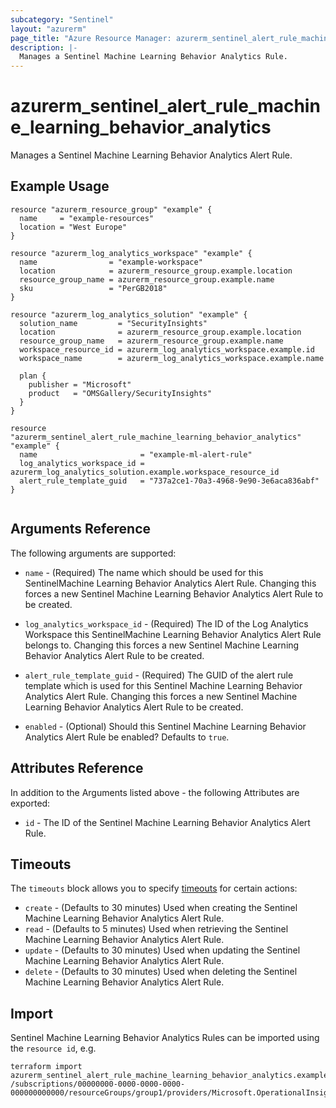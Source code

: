 ```yaml
---
subcategory: "Sentinel"
layout: "azurerm"
page_title: "Azure Resource Manager: azurerm_sentinel_alert_rule_machine_learning_behavior_analytics"
description: |-
  Manages a Sentinel Machine Learning Behavior Analytics Rule.
---
```


# azurerm_sentinel_alert_rule_machine_learning_behavior_analytics

Manages a Sentinel Machine Learning Behavior Analytics Alert Rule.

## Example Usage

```hcl
resource "azurerm_resource_group" "example" {
  name     = "example-resources"
  location = "West Europe"
}

resource "azurerm_log_analytics_workspace" "example" {
  name                = "example-workspace"
  location            = azurerm_resource_group.example.location
  resource_group_name = azurerm_resource_group.example.name
  sku                 = "PerGB2018"
}

resource "azurerm_log_analytics_solution" "example" {
  solution_name         = "SecurityInsights"
  location              = azurerm_resource_group.example.location
  resource_group_name   = azurerm_resource_group.example.name
  workspace_resource_id = azurerm_log_analytics_workspace.example.id
  workspace_name        = azurerm_log_analytics_workspace.example.name

  plan {
    publisher = "Microsoft"
    product   = "OMSGallery/SecurityInsights"
  }
}

resource "azurerm_sentinel_alert_rule_machine_learning_behavior_analytics" "example" {
  name                       = "example-ml-alert-rule"
  log_analytics_workspace_id = azurerm_log_analytics_solution.example.workspace_resource_id
  alert_rule_template_guid   = "737a2ce1-70a3-4968-9e90-3e6aca836abf"
}


```

## Arguments Reference

The following arguments are supported:

* `name` - (Required) The name which should be used for this SentinelMachine Learning Behavior Analytics Alert Rule. Changing this forces a new Sentinel Machine Learning Behavior Analytics Alert Rule to be created.

* `log_analytics_workspace_id` - (Required) The ID of the Log Analytics Workspace this SentinelMachine Learning Behavior Analytics Alert Rule belongs to. Changing this forces a new Sentinel Machine Learning Behavior Analytics Alert Rule to be created.

* `alert_rule_template_guid` - (Required) The GUID of the alert rule template which is used for this Sentinel Machine Learning Behavior Analytics Alert Rule. Changing this forces a new Sentinel Machine Learning Behavior Analytics Alert Rule to be created.

* `enabled` - (Optional) Should this Sentinel Machine Learning Behavior Analytics Alert Rule be enabled? Defaults to `true`.

## Attributes Reference

In addition to the Arguments listed above - the following Attributes are exported: 

* `id` - The ID of the Sentinel Machine Learning Behavior Analytics Alert Rule.

## Timeouts

The `timeouts` block allows you to specify [timeouts](https://www.terraform.io/docs/configuration/resources.html#timeouts) for certain actions:

* `create` - (Defaults to 30 minutes) Used when creating the Sentinel Machine Learning Behavior Analytics Alert Rule.
* `read` - (Defaults to 5 minutes) Used when retrieving the Sentinel Machine Learning Behavior Analytics Alert Rule.
* `update` - (Defaults to 30 minutes) Used when updating the Sentinel Machine Learning Behavior Analytics Alert Rule.
* `delete` - (Defaults to 30 minutes) Used when deleting the Sentinel Machine Learning Behavior Analytics Alert Rule.

## Import

Sentinel Machine Learning Behavior Analytics Rules can be imported using the `resource id`, e.g.

```shell
terraform import azurerm_sentinel_alert_rule_machine_learning_behavior_analytics.example /subscriptions/00000000-0000-0000-0000-000000000000/resourceGroups/group1/providers/Microsoft.OperationalInsights/workspaces/workspace1/providers/Microsoft.SecurityInsights/alertRules/rule1
```
